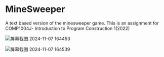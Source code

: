 # MineSweeper
 A text based version of the minesweeper game. This is an assignment for COMP1004J- Introduction to Program Construction 1(2022)
 
![屏幕截图 2024-11-07 164453](https://github.com/user-attachments/assets/7505f037-bf6a-4e17-96fc-19e2156728fb)

![屏幕截图 2024-11-07 164539](https://github.com/user-attachments/assets/2e956bf5-74e6-4650-b795-b71253a1872b)
